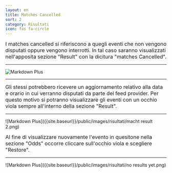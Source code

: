 ```yaml
---
layout: en
title: Matches Cancelled
sort: 2
category: Risultati
icon: fas fa-circle
---
```

<p class="message">
    
</p>

 <font size="3">I matches cancelled si riferiscono a quegli eventi che non vengono disputati oppure vengono interrotti. In tal caso saranno visualizzati nell'apposita sezione "Result" con la dicitura "matches Cancelled".</font>  

 ---

![Markdown Plus]({{site.baseurl}}/public/images/risultati/results-matches..png)

---

<font size="3">Gli stessi potrebbero ricevere un aggiornamento relativo alla data e orario in cui verranno disputati da parte del feed provider. Per questo motivo si potranno visualizzare gli eventi con un occhio viola sempre all'interno della sezione "Result".</font> 

---

![Markdown Plus]({{site.baseurl}}/public/images/risultati/macht result 2.png)

<font size="3">Al fine di visualizzare nuovamente l'evento in quesitone nella sezione "Odds" occorre cliccare sull'occhio viola e scegliere "Restore".</font> 

---

![Markdown Plus]({{site.baseurl}}/public/images/risultati/no results yet.png)




